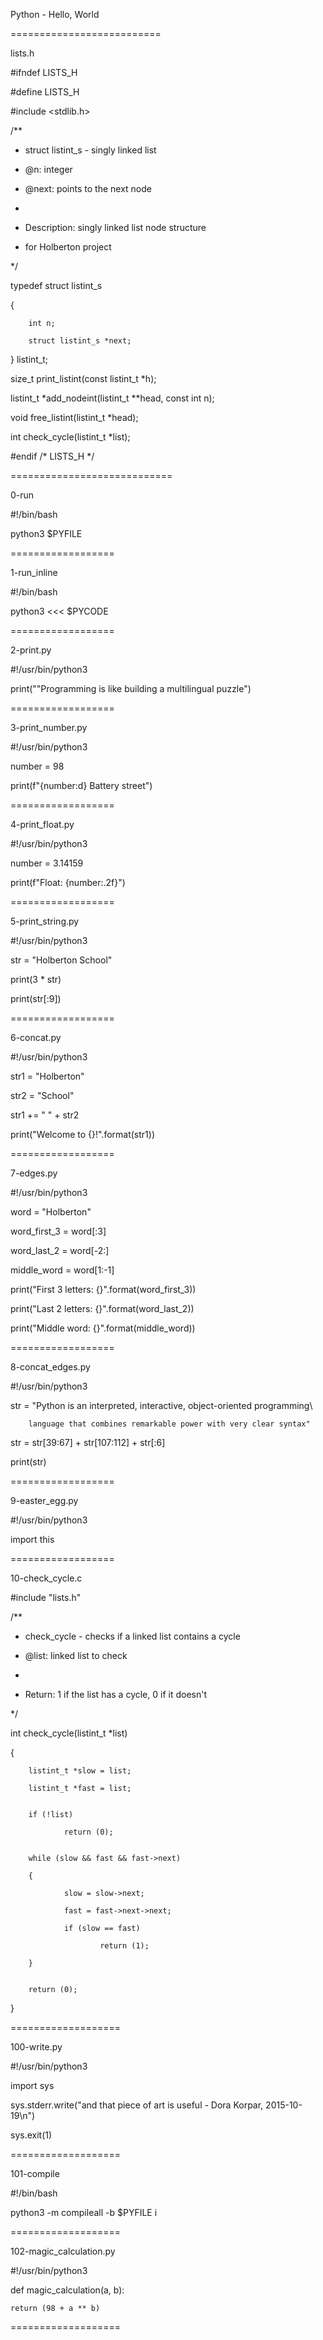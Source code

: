 
Python - Hello, World


==========================


lists.h


#ifndef LISTS_H

#define LISTS_H


#include <stdlib.h>


/**

 * struct listint_s - singly linked list

 * @n: integer

 * @next: points to the next node

 *

 * Description: singly linked list node structure

 * for Holberton project

 */

typedef struct listint_s

{

        int n;

        struct listint_s *next;

} listint_t;


size_t print_listint(const listint_t *h);

listint_t *add_nodeint(listint_t **head, const int n);

void free_listint(listint_t *head);

int check_cycle(listint_t *list);


#endif /* LISTS_H */



============================


0-run


#!/bin/bash

python3 $PYFILE


==================


1-run_inline


#!/bin/bash

python3 <<< $PYCODE

==================


2-print.py


#!/usr/bin/python3

print("\"Programming is like building a multilingual puzzle")


==================


3-print_number.py


#!/usr/bin/python3

number = 98

print(f"{number:d} Battery street")


==================


4-print_float.py


#!/usr/bin/python3

number = 3.14159

print(f"Float: {number:.2f}")


==================


5-print_string.py


#!/usr/bin/python3

str = "Holberton School"

print(3 * str)

print(str[:9])


==================


6-concat.py


#!/usr/bin/python3

str1 = "Holberton"

str2 = "School"

str1 += " " + str2

print("Welcome to {}!".format(str1))


==================


7-edges.py


#!/usr/bin/python3

word = "Holberton"

word_first_3 = word[:3]

word_last_2 = word[-2:]

middle_word = word[1:-1]

print("First 3 letters: {}".format(word_first_3))

print("Last 2 letters: {}".format(word_last_2))

print("Middle word: {}".format(middle_word))


==================


8-concat_edges.py


#!/usr/bin/python3

str = "Python is an interpreted, interactive, object-oriented programming\

        language that combines remarkable power with very clear syntax"

str = str[39:67] + str[107:112] + str[:6]

print(str)


==================


9-easter_egg.py


#!/usr/bin/python3

import this


==================


10-check_cycle.c


#include "lists.h"


/**

 * check_cycle - checks if a linked list contains a cycle

 * @list: linked list to check

 *

 * Return: 1 if the list has a cycle, 0 if it doesn't

 */

int check_cycle(listint_t *list)

{

        listint_t *slow = list;

        listint_t *fast = list;


        if (!list)

                return (0);


        while (slow && fast && fast->next)

        {

                slow = slow->next;

                fast = fast->next->next;

                if (slow == fast)

                        return (1);

        }


        return (0);

}



===================


100-write.py


#!/usr/bin/python3

import sys

sys.stderr.write("and that piece of art is useful - Dora Korpar, 2015-10-19\n")

sys.exit(1)



===================


101-compile


#!/bin/bash

python3 -m compileall -b $PYFILE i



===================


102-magic_calculation.py


#!/usr/bin/python3

def magic_calculation(a, b):

    return (98 + a ** b)



===================
